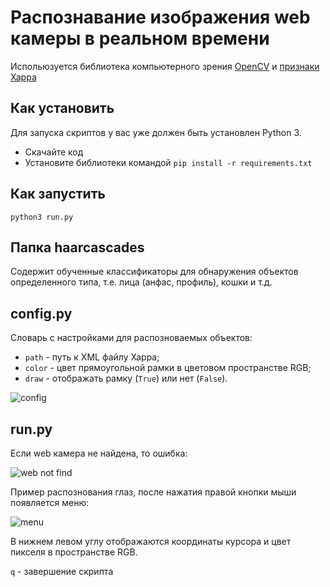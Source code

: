 # Распознавание изображения web камеры в реальном времени

Испольюзуется библиотека компьютерного зрения [OpenCV](https://github.com/opencv/opencv/tree/master) и [признаки Харра](https://ru.wikipedia.org/wiki/%D0%9F%D1%80%D0%B8%D0%B7%D0%BD%D0%B0%D0%BA%D0%B8_%D0%A5%D0%B0%D0%B0%D1%80%D0%B0)

## Как установить

Для запуска скриптов у вас уже должен быть установлен Python 3.

- Скачайте код
- Установите библиотеки командой `pip install -r requirements.txt`

## Как запустить

`python3 run.py`

## Папка haarcascades

Содержит обученные классификаторы для обнаружения объектов определенного типа, т.е. лица (анфас, профиль), кошки и т.д.

## config.py

Словарь с настройками для распозноваемых объектов:

* `path` - путь к XML файлу Харра;
* `color` - цвет прямоугольной рамки в цветовом пространстве RGB;
* `draw` - отображать рамку (`True`) или нет (`False`).

![config](https://user-images.githubusercontent.com/58470881/192338234-3174c55a-26b3-492f-b726-e1e669022d7c.png)

## run.py

Если web камера не найдена, то ошибка:

![web not find](https://user-images.githubusercontent.com/58470881/192338295-eb3d97e2-9863-414b-8ee0-c0d5cfdadc65.png)

Пример распознования глаз, после нажатия правой кнопки мыши появляется меню:

![menu](https://user-images.githubusercontent.com/58470881/192338359-ebacbd56-8711-4c8d-8ac2-8846edb34bd9.png)

В нижнем левом углу отображаются координаты курсора и цвет пикселя в пространстве RGB.

`q` - завершение скрипта
